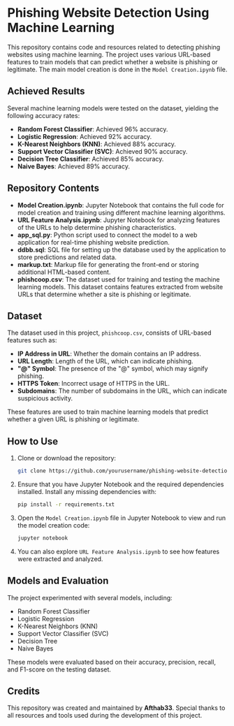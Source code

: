 # Phishing Website Detection Using Machine Learning

This repository contains code and resources related to detecting phishing websites using machine learning. The project uses various URL-based features to train models that can predict whether a website is phishing or legitimate. The main model creation is done in the `Model Creation.ipynb` file.

## Achieved Results

Several machine learning models were tested on the dataset, yielding the following accuracy rates:

- **Random Forest Classifier**: Achieved 96% accuracy.
- **Logistic Regression**: Achieved 92% accuracy.
- **K-Nearest Neighbors (KNN)**: Achieved 88% accuracy.
- **Support Vector Classifier (SVC)**: Achieved 90% accuracy.
- **Decision Tree Classifier**: Achieved 85% accuracy.
- **Naive Bayes**: Achieved 89% accuracy.

## Repository Contents

- **Model Creation.ipynb**: Jupyter Notebook that contains the full code for model creation and training using different machine learning algorithms.
- **URL Feature Analysis.ipynb**: Jupyter Notebook for analyzing features of the URLs to help determine phishing characteristics.
- **app_sql.py**: Python script used to connect the model to a web application for real-time phishing website prediction.
- **ddbb.sql**: SQL file for setting up the database used by the application to store predictions and related data.
- **markup.txt**: Markup file for generating the front-end or storing additional HTML-based content.
- **phishcoop.csv**: The dataset used for training and testing the machine learning models. This dataset contains features extracted from website URLs that determine whether a site is phishing or legitimate.

## Dataset

The dataset used in this project, `phishcoop.csv`, consists of URL-based features such as:

- **IP Address in URL**: Whether the domain contains an IP address.
- **URL Length**: Length of the URL, which can indicate phishing.
- **"@" Symbol**: The presence of the "@" symbol, which may signify phishing.
- **HTTPS Token**: Incorrect usage of HTTPS in the URL.
- **Subdomains**: The number of subdomains in the URL, which can indicate suspicious activity.

These features are used to train machine learning models that predict whether a given URL is phishing or legitimate.

## How to Use

1. Clone or download the repository:
   ```bash
   git clone https://github.com/yourusername/phishing-website-detection.git
   ```
2. Ensure that you have Jupyter Notebook and the required dependencies installed. Install any missing dependencies with:
   ```bash
   pip install -r requirements.txt
   ```
3. Open the `Model Creation.ipynb` file in Jupyter Notebook to view and run the model creation code:
   ```bash
   jupyter notebook
   ```
4. You can also explore `URL Feature Analysis.ipynb` to see how features were extracted and analyzed.

## Models and Evaluation

The project experimented with several models, including:

- Random Forest Classifier
- Logistic Regression
- K-Nearest Neighbors (KNN)
- Support Vector Classifier (SVC)
- Decision Tree
- Naive Bayes

These models were evaluated based on their accuracy, precision, recall, and F1-score on the testing dataset.

## Credits

This repository was created and maintained by **Afthab33**. Special thanks to all resources and tools used during the development of this project.

